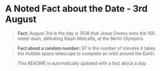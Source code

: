 
# A Noted Fact about the Date - 3rd August

> **Fact:** August 3rd is the day in 1936 that Jesse Owens wins the 100 meter dash, defeating Ralph Metcalfe, at the Berlin Olympics.

> **Fact about a random number:** 97 is the number of minutes it takes the Hubble space telescope to complete an orbit around the Earth.

> This README is automatically updated with a fact about a day.
